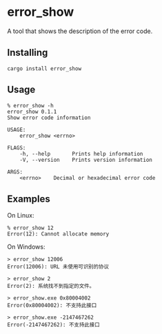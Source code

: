 # error_show

A tool that shows the description of the error code.

## Installing

``` shellsession
cargo install error_show
```

## Usage

``` shellsession
% error_show -h
error_show 0.1.1
Show error code information

USAGE:
    error_show <errno>

FLAGS:
    -h, --help       Prints help information
    -V, --version    Prints version information

ARGS:
    <errno>    Decimal or hexadecimal error code
```

## Examples

On Linux:

``` shellsession
% error_show 12
Error(12): Cannot allocate memory
```

On Windows:

``` shellsession
> error_show 12006
Error(12006): URL 未使用可识别的协议

> error_show 2
Error(2): 系统找不到指定的文件。

> error_show.exe 0x80004002
Error(0x80004002): 不支持此接口

> error_show.exe -2147467262
Error(-2147467262): 不支持此接口
```
